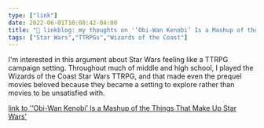 ```yaml
---
type: ["link"]
date: 2022-06-01T10:08:42-04:00
title: "🔗 linkblog: my thoughts on '‘Obi-Wan Kenobi’ Is a Mashup of the Things That Make Up Star Wars'"
tags: ["Star Wars","TTRPGs","Wizards of the Coast"]
---
```

I'm interested in this argument about Star Wars feeling like a TTRPG campaign setting. Throughout much of middle and high school, I played the Wizards of the Coast Star Wars TTRPG, and that made even the prequel movies beloved because they became a setting to explore rather than movies to be unsatisfied with.
 

[link to '‘Obi-Wan Kenobi’ Is a Mashup of the Things That Make Up Star Wars'](https://www.vice.com/en/article/m7vmd3/obi-wan-kenobi-is-a-mash-up-of-the-things-that-make-up-star-wars)
